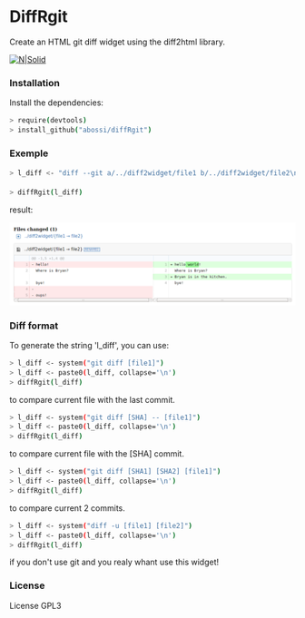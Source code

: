 # DiffRgit

Create an HTML git diff widget using the diff2html library.

[![N|Solid](https://cldup.com/dTxpPi9lDf.thumb.png)](https://codepen.io/salc2/pen/gwdxrB)


### Installation

Install the dependencies:

```sh
> require(devtools)
> install_github("abossi/diffRgit")
```

### Exemple

```sh
> l_diff <- "diff --git a/../diff2widget/file1 b/../diff2widget/file2\nindex ab63d51..eb01961 100644\n--- a/../diff2widget/file1\n+++ b/../diff2widget/file2\n@@ -1,5 +1,4 @@\n-hello!\n+hello world!\n Where is Bryan?\n+Bryan is in the kitchen.\n bye!\n-\n-oups!"

> diffRgit(l_diff)
```

result:

![view.png](view.png)

### Diff format

To generate the string 'l_diff', you can use:


```sh
> l_diff <- system("git diff [file1]")
> l_diff <- paste0(l_diff, collapse='\n')
> diffRgit(l_diff)
```

to compare current file with the last commit.


```sh
> l_diff <- system("git diff [SHA] -- [file1]")
> l_diff <- paste0(l_diff, collapse='\n')
> diffRgit(l_diff)
```

to compare current file with the [SHA] commit.


```sh
> l_diff <- system("git diff [SHA1] [SHA2] [file1]")
> l_diff <- paste0(l_diff, collapse='\n')
> diffRgit(l_diff)
```

to compare current 2 commits.


```sh
> l_diff <- system("diff -u [file1] [file2]")
> l_diff <- paste0(l_diff, collapse='\n')
> diffRgit(l_diff)
```

if you don't use git and you realy whant use this widget!

### License

License GPL3
